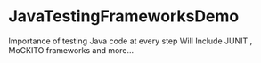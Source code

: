 # JavaTestingFrameworksDemo
Importance of testing Java code at every step 
Will Include JUNIT , MoCKITO frameworks and more...
